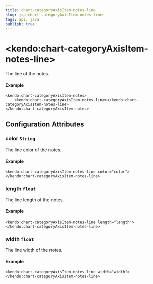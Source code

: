 ```yaml
---
title: chart-categoryAxisItem-notes-line
slug: jsp-chart-categoryAxisItem-notes-line
tags: api, java
publish: true
---
```


# \<kendo:chart-categoryAxisItem-notes-line\>

The line of the notes.

#### Example
    <kendo:chart-categoryAxisItem-notes>
        <kendo:chart-categoryAxisItem-notes-line></kendo:chart-categoryAxisItem-notes-line>
    </kendo:chart-categoryAxisItem-notes>

## Configuration Attributes

### color `String`

The line color of the notes.

#### Example
    <kendo:chart-categoryAxisItem-notes-line color="color">
    </kendo:chart-categoryAxisItem-notes-line>

### length `float`

The line length of the notes.

#### Example
    <kendo:chart-categoryAxisItem-notes-line length="length">
    </kendo:chart-categoryAxisItem-notes-line>

### width `float`

The line width of the notes.

#### Example
    <kendo:chart-categoryAxisItem-notes-line width="width">
    </kendo:chart-categoryAxisItem-notes-line>

